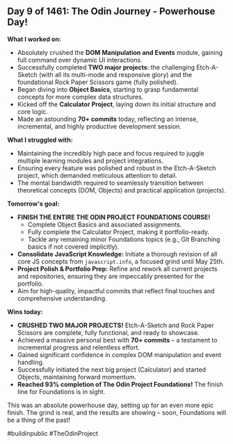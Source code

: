 ## Day 9 of 1461: The Odin Journey - Powerhouse Day!

**What I worked on:**
- Absolutely crushed the **DOM Manipulation and Events** module, gaining full command over dynamic UI interactions.
- Successfully completed **TWO major projects**: the challenging Etch-A-Sketch (with all its multi-mode and responsive glory) and the foundational Rock Paper Scissors game (fully polished).
- Began diving into **Object Basics**, starting to grasp fundamental concepts for more complex data structures.
- Kicked off the **Calculator Project**, laying down its initial structure and core logic.
- Made an astounding **70+ commits** today, reflecting an intense, incremental, and highly productive development session.

**What I struggled with:**
- Maintaining the incredibly high pace and focus required to juggle multiple learning modules and project integrations.
- Ensuring every feature was polished and robust in the Etch-A-Sketch project, which demanded meticulous attention to detail.
- The mental bandwidth required to seamlessly transition between theoretical concepts (DOM, Objects) and practical application (projects).

**Tomorrow's goal:**
- **FINISH THE ENTIRE THE ODIN PROJECT FOUNDATIONS COURSE!**
    - Complete Object Basics and associated assignments.
    - Fully complete the Calculator Project, making it portfolio-ready.
    - Tackle any remaining minor Foundations topics (e.g., Git Branching basics if not covered implicitly).
- **Consolidate JavaScript Knowledge:** Initiate a thorough revision of all core JS concepts from `javascript.info`, a focused grind until May 25th.
- **Project Polish & Portfolio Prep:** Refine and rework all current projects and repositories, ensuring they are impeccably presented for the portfolio.
- Aim for high-quality, impactful commits that reflect final touches and comprehensive understanding.

**Wins today:**
- **CRUSHED TWO MAJOR PROJECTS!** Etch-A-Sketch and Rock Paper Scissors are complete, fully functional, and ready to showcase.
- Achieved a massive personal best with **70+ commits** – a testament to incremental progress and relentless effort.
- Gained significant confidence in complex DOM manipulation and event handling.
- Successfully initiated the next big project (Calculator) and started Objects, maintaining forward momentum.
- **Reached 93% completion of The Odin Project Foundations!** The finish line for Foundations is in sight.

This was an absolute powerhouse day, setting up for an even more epic finish. The grind is real, and the results are showing – soon, Foundations will be a thing of the past!

#buildinpublic #TheOdinProject